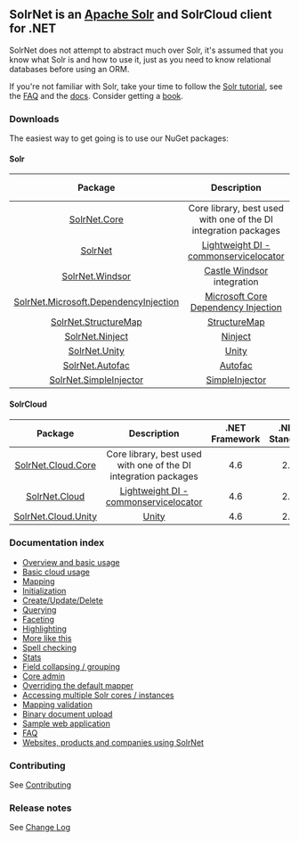 ## SolrNet is an [Apache Solr](http://lucene.apache.org/solr/) and SolrCloud client for .NET


SolrNet does not attempt to abstract much over Solr, it's assumed that you know what Solr is and how to use it, just as you need to know relational databases before using an ORM.

If you're not familiar with Solr, take your time to follow the [Solr tutorial](http://lucene.apache.org/solr/tutorial.html), see the [FAQ](http://wiki.apache.org/solr/FAQ) and the [docs](http://wiki.apache.org/solr/FrontPage ). Consider getting a [book](http://lucene.apache.org/solr/books.html).

<!-- This page documents SolrNet features in the master branch. For version-specific documentation, see the Documentation directory on the corresponding version branch. For example https://github.com/mausch/SolrNet/blob/0.4.x/Documentation/README.md -->

### Downloads

The easiest way to get going is to use our NuGet packages:

#### Solr 

| Package | Description | .NET Framework | .NET Standard |
|:-------:|:-----------:|:--------------:|:-------------:|
|[SolrNet.Core](https://www.nuget.org/packages/SolrNet.Core/) | Core library, best used with one of the DI integration packages | 4.6 | 2.0 |
|[SolrNet](https://www.nuget.org/packages/SolrNet/)| [Lightweight DI - commonservicelocator](https://github.com/unitycontainer/commonservicelocator) | 4.6 | 2.0 |
|[SolrNet.Windsor](https://www.nuget.org/packages/SolrNet.Windsor/)| [Castle Windsor](http://www.castleproject.org/projects/windsor/) integration | 4.6 | 2.0 |
|[SolrNet.Microsoft.DependencyInjection](https://www.nuget.org/packages/SolrNet.Microsoft.DependencyInjection/)|[Microsoft Core Dependency Injection](https://docs.microsoft.com/en-us/aspnet/core/fundamentals/dependency-injection) | 4.6.1 | 2.0 |
|[SolrNet.StructureMap](https://www.nuget.org/packages/SolrNet.StructureMap/)|[StructureMap](http://structuremap.github.io/) | 4.6 | 2.0 |
|[SolrNet.Ninject](https://www.nuget.org/packages/SolrNet.Ninject/)| [Ninject](http://www.ninject.org/)  | 4.6 | 2.0 |
|[SolrNet.Unity](https://www.nuget.org/packages/SolrNet.Unity/)| [Unity](https://github.com/unitycontainer/unity) | 4.6 | 2.0 |
|[SolrNet.Autofac](https://www.nuget.org/packages/SolrNet.Autofac/)| [Autofac](https://autofac.org/) | 4.6 | 2.0 |
|[SolrNet.SimpleInjector](https://www.nuget.org/packages/SolrNet.SimpleInjector/)| [SimpleInjector](https://simpleinjector.org/) | 4.6 | 2.0 |

#### SolrCloud 

| Package | Description | .NET Framework | .NET Standard |
|:-------:|:-----------:|:--------------:|:-------------:|
|[SolrNet.Cloud.Core](https://www.nuget.org/packages/SolrNet.Cloud.Core/) | Core library, best used with one of the DI integration packages | 4.6 | 2.0 |
|[SolrNet.Cloud](https://www.nuget.org/packages/SolrNet.Cloud/)| [Lightweight DI - commonservicelocator](https://github.com/unitycontainer/commonservicelocator) | 4.6 | 2.0 |
|[SolrNet.Cloud.Unity](https://www.nuget.org/packages/SolrNet.Cloud.Unity/)| [Unity](https://github.com/unitycontainer/unity) | 4.6 | 2.0 |


### Documentation index

 * [Overview and basic usage](Documentation/Basic-usage.md)
 * [Basic cloud usage](Documentation/Basic-usage-cloud.md)
 * [Mapping](Documentation/Mapping.md)
 * [Initialization](Documentation/Initialization.md)
 * [Create/Update/Delete](Documentation/CRUD.md)
 * [Querying](Documentation/Querying.md)
 * [Faceting](Documentation/Facets.md)
 * [Highlighting](Documentation/Highlighting.md)
 * [More like this](Documentation/More-like-this.md)
 * [Spell checking](Documentation/Spell-checking.md)
 * [Stats](Documentation/Stats.md)
 * [Field collapsing / grouping](Documentation/Field-collapsing.md)
 * [Core admin](Documentation/Core-admin.md)
 * [Overriding the default mapper](Documentation/Overriding-mapper.md)
 * [Accessing multiple Solr cores / instances](Documentation/Multi-core-instance.md)
 * [Mapping validation](Documentation/Schema-Mapping-validation.md)
 * [Binary document upload](Documentation/Extract.md)
 * [Sample web application](Documentation/Sample-application.md)
 * [FAQ](Documentation/FAQ.md)
 * [Websites, products and companies using SolrNet](Documentation/Powered-by-SolrNet.md)


 ### Contributing

See [Contributing](contributing.md)

### Release notes

See [Change Log](changelog.md)
